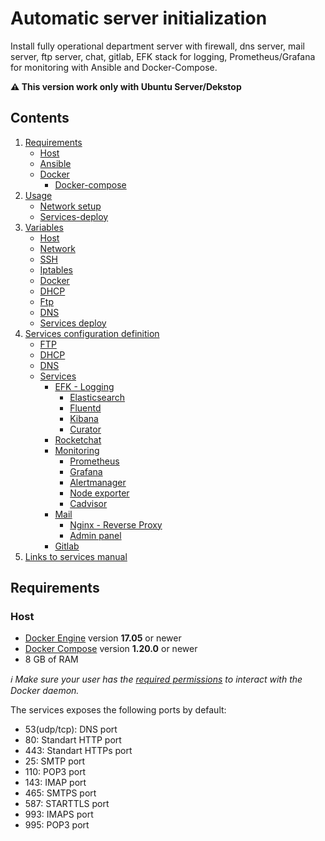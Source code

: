 # Automatic server initialization

Install fully operational department server with firewall, dns server, mail server, ftp server, chat, gitlab, EFK stack for logging, Prometheus/Grafana for monitoring with Ansible and Docker-Compose.

**:warning: This version work only with Ubuntu Server/Dekstop**

## Contents

1. [Requirements](#requirements)
   * [Host](#host-setup)
   * [Ansible](#ansible)
   * [Docker](#docker)
     * [Docker-compose](#docker-compose)
2. [Usage](#usage)
   * [Network setup](#network-setup)
   * [Services-deploy](#services-deploy)
3. [Variables](#configuration)
   * [Host](#host-variables)
   * [Network](#network-vars)
   * [SSH](#ssh-vars)
   * [Iptables](#iptables-var)
   * [Docker](#docker-vars)
   * [DHCP](#dhcp-vars)
   * [Ftp](#ftp-vars)
   * [DNS](#dns-vars)
   * [Services deploy](#services-deploy-vars)
4. [Services configuration definition](#services-configuration-definition)
   * [FTP](#ftp-conf)
   * [DHCP](#dhcp-conf)
   * [DNS](#dns-conf)
   * [Services](#service-conf)
      * [EFK - Logging](#efk-conf)
        * [Elasticsearch](#elasticsearch-conf)
        * [Fluentd](#fluentd-conf)
        * [Kibana](#kibana-conf)
        * [Curator](#curator-conf)
      * [Rocketchat](#rocketchat-conf)
      * [Monitoring](#monitoring-conf)
        * [Prometheus](#prometheus-conf)
        * [Grafana](#grafana-conf)
        * [Alertmanager](#alertmanager-conf)
        * [Node exporter](#node-exporter-conf)
        * [Cadvisor](#cadvisor-conf)
      * [Mail](#mail-conf)
        * [Nginx - Reverse Proxy](#nginx-reverse-proxy)
        * [Admin panel](#admin-panel-conf)
      * [Gitlab](#gitlab-conf)
5. [Links to services manual](#links-manual)

## Requirements

### Host

* [Docker Engine](https://docs.docker.com/install/) version **17.05** or newer
* [Docker Compose](https://docs.docker.com/compose/install/) version **1.20.0** or newer
* 8 GB of RAM

*:information_source: Make sure your user has the [required permissions][linux-postinstall] to interact with the Docker daemon.*

The services exposes the following ports by default:

* 53(udp/tcp): DNS port 
* 80:          Standart HTTP port
* 443:         Standart HTTPs port
* 25:          SMTP port
* 110:         POP3 port
* 143:         IMAP port 
* 465:         SMTPS port
* 587:         STARTTLS port
* 993:         IMAPS port
* 995:         POP3 port


[linux-postinstall]: https://docs.docker.com/install/linux/linux-postinstall/